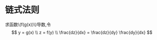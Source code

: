 # 链式法则
求函数\\(f(g(x))\\)导数,令
$$
y = g(x) \\
z = f(y) \\
\frac{dz}{dx} = \frac{dz}{dy} \frac{dy}{dx}
$$


